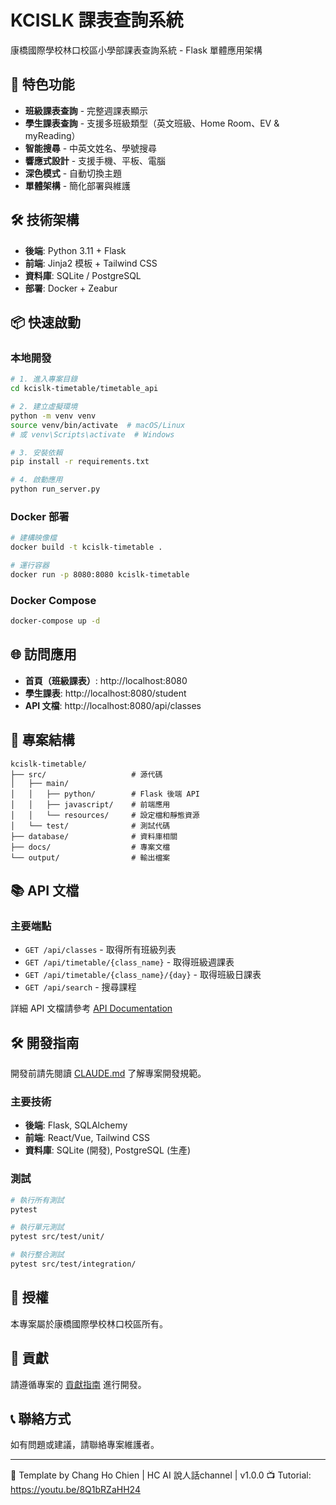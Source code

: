# KCISLK 課表查詢系統

康橋國際學校林口校區小學部課表查詢系統 - Flask 單體應用架構

## 🚀 特色功能

- **班級課表查詢** - 完整週課表顯示
- **學生課表查詢** - 支援多班級類型（英文班級、Home Room、EV & myReading）
- **智能搜尋** - 中英文姓名、學號搜尋
- **響應式設計** - 支援手機、平板、電腦
- **深色模式** - 自動切換主題
- **單體架構** - 簡化部署與維護

## 🛠️ 技術架構

- **後端**: Python 3.11 + Flask
- **前端**: Jinja2 模板 + Tailwind CSS
- **資料庫**: SQLite / PostgreSQL
- **部署**: Docker + Zeabur

## 📦 快速啟動

### 本地開發

```bash
# 1. 進入專案目錄
cd kcislk-timetable/timetable_api

# 2. 建立虛擬環境
python -m venv venv
source venv/bin/activate  # macOS/Linux
# 或 venv\Scripts\activate  # Windows

# 3. 安裝依賴
pip install -r requirements.txt

# 4. 啟動應用
python run_server.py
```

### Docker 部署

```bash
# 建構映像檔
docker build -t kcislk-timetable .

# 運行容器
docker run -p 8080:8080 kcislk-timetable
```

### Docker Compose

```bash
docker-compose up -d
```

## 🌐 訪問應用

- **首頁（班級課表）**: http://localhost:8080
- **學生課表**: http://localhost:8080/student
- **API 文檔**: http://localhost:8080/api/classes

## 📁 專案結構

```
kcislk-timetable/
├── src/                   # 源代碼
│   ├── main/
│   │   ├── python/        # Flask 後端 API
│   │   ├── javascript/    # 前端應用
│   │   └── resources/     # 設定檔和靜態資源
│   └── test/              # 測試代碼
├── database/              # 資料庫相關
├── docs/                  # 專案文檔
└── output/                # 輸出檔案
```

## 📚 API 文檔

### 主要端點

- `GET /api/classes` - 取得所有班級列表
- `GET /api/timetable/{class_name}` - 取得班級週課表
- `GET /api/timetable/{class_name}/{day}` - 取得班級日課表
- `GET /api/search` - 搜尋課程

詳細 API 文檔請參考 [API Documentation](docs/api/README.md)

## 🛠️ 開發指南

開發前請先閱讀 [CLAUDE.md](CLAUDE.md) 了解專案開發規範。

### 主要技術

- **後端**: Flask, SQLAlchemy
- **前端**: React/Vue, Tailwind CSS
- **資料庫**: SQLite (開發), PostgreSQL (生產)

### 測試

```bash
# 執行所有測試
pytest

# 執行單元測試
pytest src/test/unit/

# 執行整合測試
pytest src/test/integration/
```

## 📄 授權

本專案屬於康橋國際學校林口校區所有。

## 🤝 貢獻

請遵循專案的 [貢獻指南](docs/CONTRIBUTING.md) 進行開發。

## 📞 聯絡方式

如有問題或建議，請聯絡專案維護者。

---

🎯 Template by Chang Ho Chien | HC AI 說人話channel | v1.0.0
📺 Tutorial: https://youtu.be/8Q1bRZaHH24